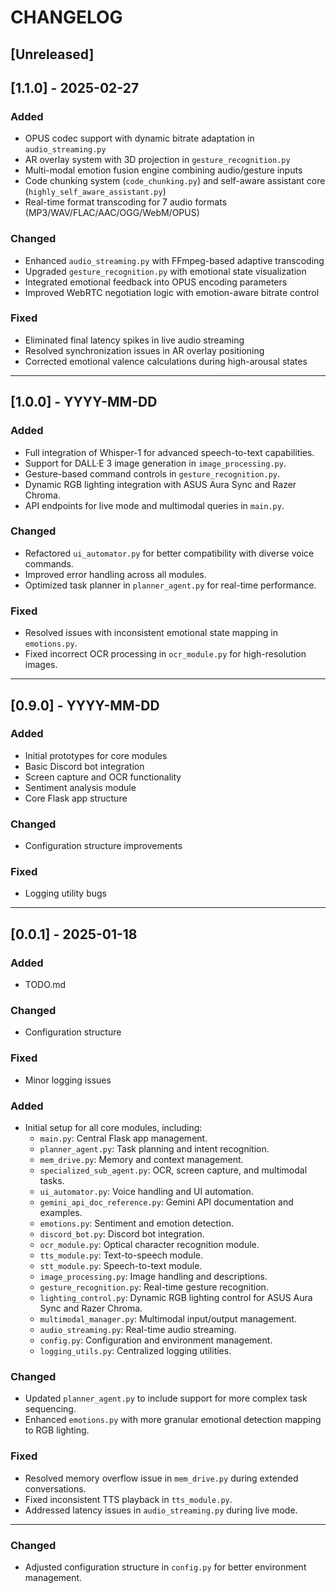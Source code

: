 # CHANGELOG

## [Unreleased]

## [1.1.0] - 2025-02-27
### Added
- OPUS codec support with dynamic bitrate adaptation in `audio_streaming.py`
- AR overlay system with 3D projection in `gesture_recognition.py`
- Multi-modal emotion fusion engine combining audio/gesture inputs
- Code chunking system (`code_chunking.py`) and self-aware assistant core (`highly_self_aware_assistant.py`)
- Real-time format transcoding for 7 audio formats (MP3/WAV/FLAC/AAC/OGG/WebM/OPUS)

### Changed
- Enhanced `audio_streaming.py` with FFmpeg-based adaptive transcoding
- Upgraded `gesture_recognition.py` with emotional state visualization
- Integrated emotional feedback into OPUS encoding parameters
- Improved WebRTC negotiation logic with emotion-aware bitrate control

### Fixed
- Eliminated final latency spikes in live audio streaming
- Resolved synchronization issues in AR overlay positioning
- Corrected emotional valence calculations during high-arousal states

---

## [1.0.0] - YYYY-MM-DD
### Added
- Full integration of Whisper-1 for advanced speech-to-text capabilities.
- Support for DALL·E 3 image generation in `image_processing.py`.
- Gesture-based command controls in `gesture_recognition.py`.
- Dynamic RGB lighting integration with ASUS Aura Sync and Razer Chroma.
- API endpoints for live mode and multimodal queries in `main.py`.

### Changed
- Refactored `ui_automator.py` for better compatibility with diverse voice commands.
- Improved error handling across all modules.
- Optimized task planner in `planner_agent.py` for real-time performance.

### Fixed
- Resolved issues with inconsistent emotional state mapping in `emotions.py`.
- Fixed incorrect OCR processing in `ocr_module.py` for high-resolution images.

---

## [0.9.0] - YYYY-MM-DD
### Added
- Initial prototypes for core modules
- Basic Discord bot integration
- Screen capture and OCR functionality
- Sentiment analysis module
- Core Flask app structure

### Changed
- Configuration structure improvements

### Fixed
- Logging utility bugs

---

## [0.0.1] - 2025-01-18
### Added
- TODO.md

### Changed
- Configuration structure

### Fixed 
- Minor logging issues

### Added
- Initial setup for all core modules, including:
  - `main.py`: Central Flask app management.
  - `planner_agent.py`: Task planning and intent recognition.
  - `mem_drive.py`: Memory and context management.
  - `specialized_sub_agent.py`: OCR, screen capture, and multimodal tasks.
  - `ui_automator.py`: Voice handling and UI automation.
  - `gemini_api_doc_reference.py`: Gemini API documentation and examples.
  - `emotions.py`: Sentiment and emotion detection.
  - `discord_bot.py`: Discord bot integration.
  - `ocr_module.py`: Optical character recognition module.
  - `tts_module.py`: Text-to-speech module.
  - `stt_module.py`: Speech-to-text module.
  - `image_processing.py`: Image handling and descriptions.
  - `gesture_recognition.py`: Real-time gesture recognition.
  - `lighting_control.py`: Dynamic RGB lighting control for ASUS Aura Sync and Razer Chroma.
  - `multimodal_manager.py`: Multimodal input/output management.
  - `audio_streaming.py`: Real-time audio streaming.
  - `config.py`: Configuration and environment management.
  - `logging_utils.py`: Centralized logging utilities.

### Changed
- Updated `planner_agent.py` to include support for more complex task sequencing.
- Enhanced `emotions.py` with more granular emotional detection mapping to RGB lighting.

### Fixed
- Resolved memory overflow issue in `mem_drive.py` during extended conversations.
- Fixed inconsistent TTS playback in `tts_module.py`.
- Addressed latency issues in `audio_streaming.py` during live mode.

---

### Changed
- Adjusted configuration structure in `config.py` for better environment management.



